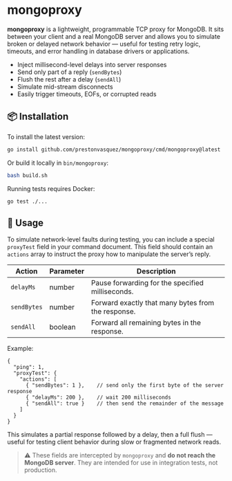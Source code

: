 # mongoproxy

**mongoproxy** is a lightweight, programmable TCP proxy for MongoDB. It sits between your client and a real MongoDB server and allows you to simulate broken or delayed network behavior — useful for testing retry logic, timeouts, and error handling in database drivers or applications.

- Inject millisecond-level delays into server responses
- Send only part of a reply (`sendBytes`)
- Flush the rest after a delay (`sendAll`)
- Simulate mid-stream disconnects
- Easily trigger timeouts, EOFs, or corrupted reads

## 📦 Installation

To install the latest version:

```bash
go install github.com/prestonvasquez/mongoproxy/cmd/mongoproxy@latest
```

Or build it locally in `bin/mongoproxy`:

```bash
bash build.sh
```

Running tests requires Docker:

```bash
go test ./...
```

## 🔧 Usage

To simulate network-level faults during testing, you can include a special `proxyTest` field in your command document. This field should contain an `actions` array to instruct the proxy how to manipulate the server’s reply.

| Action     | Parameter | Description                                            |
|------------|-----------|--------------------------------------------------------|
| `delayMs`  | number    | Pause forwarding for the specified milliseconds.       |
| `sendBytes`| number    | Forward exactly that many bytes from the response.     |
| `sendAll`  | boolean   | Forward all remaining bytes in the response.           |

Example:

```
{
  "ping": 1,
  "proxyTest": {
    "actions": [
      { "sendBytes": 1 },    // send only the first byte of the server response
      { "delayMs": 200 },    // wait 200 milliseconds
      { "sendAll": true }    // then send the remainder of the message
    ]
  }
}
```

This simulates a partial response followed by a delay, then a full flush — useful for testing client behavior during slow or fragmented network reads.

> ⚠️ These fields are intercepted by `mongoproxy` and **do not reach the MongoDB server**. They are intended for use in integration tests, not production.
